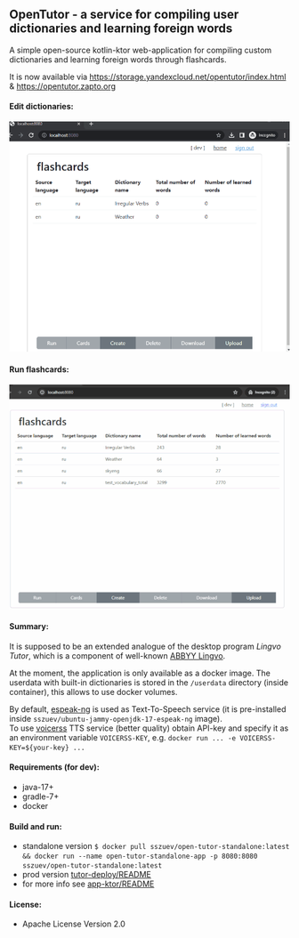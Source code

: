 ## OpenTutor - a service for compiling user dictionaries and learning foreign words

A simple open-source kotlin-ktor web-application for compiling custom dictionaries and learning foreign words through
flashcards.

It is now available via https://storage.yandexcloud.net/opentutor/index.html & https://opentutor.zapto.org

#### Edit dictionaries:

![edit dictionary](./flashcards-edit.gif)

#### Run flashcards:

![run flashcards](./flashcards-run.gif)

#### Summary:

It is supposed to be an extended analogue of the desktop program *Lingvo Tutor*, which is a component of well-known [ABBYY Lingvo](https://www.lingvo.ru/multi/).

At the moment, the application is only available as a docker image.
The userdata with built-in dictionaries is stored in the `/userdata` directory (inside container), this allows to use docker volumes.

By default, [espeak-ng](https://github.com/espeak-ng/espeak-ng) is used as Text-To-Speech service (it is pre-installed inside `sszuev/ubuntu-jammy-openjdk-17-espeak-ng` image).        
To use [voicerss](https://www.voicerss.org/api/) TTS service (better quality)
obtain API-key and specify it as an environment variable `VOICERSS-KEY`, e.g. `docker run ... -e VOICERSS-KEY=${your-key} ...`

#### Requirements (for dev): 
- java-17+
- gradle-7+
- docker

#### Build and run:

- standalone
  version `$ docker pull sszuev/open-tutor-standalone:latest && docker run --name open-tutor-standalone-app -p 8080:8080 sszuev/open-tutor-standalone:latest`
- prod version [tutor-deploy/README](./tutor-deploy/README.md)
- for more info see [app-ktor/README](./app-ktor/README.md)

#### License:
- Apache License Version 2.0
